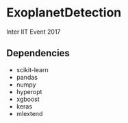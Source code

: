# ExoplanetDetection
Inter IIT Event 2017

## Dependencies
- scikit-learn
- pandas
- numpy
- hyperopt
- xgboost
- keras
- mlextend